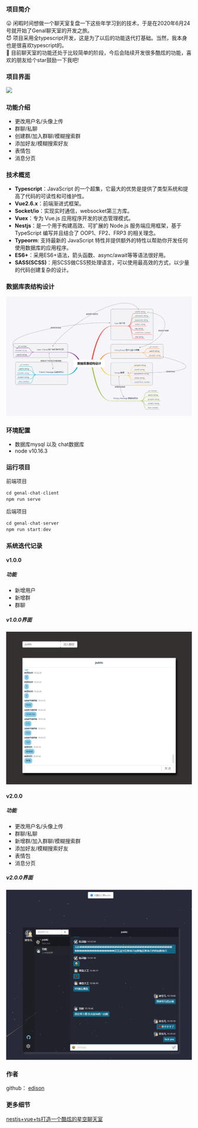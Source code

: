 ### 项目简介
  😛 闲暇时间想做一个聊天室复盘一下这些年学习到的技术，于是在2020年6月24号就开始了Genal聊天室的开发之旅。<br>
  😈 项目采用全typescript开发，这是为了以后的功能迭代打基础。当然，我本身也是很喜欢typescript的。<br>
  🧐 目前聊天室的功能还处于比较简单的阶段，今后会陆续开发很多酷炫的功能，喜欢的朋友给个star鼓励一下我吧!<br>

### 项目界面
![](./assets/genal.gif)

### 功能介绍
- 更改用户名/头像上传
- 群聊/私聊
- 创建群/加入群聊/模糊搜索群
- 添加好友/模糊搜索好友
- 表情包
- 消息分页

### 技术概览
- **Typescript**：JavaScript 的一个超集，它最大的优势是提供了类型系统和提高了代码的可读性和可维护性。
- **Vue2.6.x**：前端渐进式框架。
- **Socket/io**：实现实时通信，websocket第三方库。
- **Vuex**：专为 Vue.js 应用程序开发的状态管理模式。
- **Nestjs**：是一个用于构建高效、可扩展的 Node.js 服务端应用框架，基于 TypeScript 编写并且结合了 OOP1、FP2、FRP3 的相关理念。
- **Typeorm**: 支持最新的 JavaScript 特性并提供额外的特性以帮助你开发任何使用数据库的应用程序。
- **ES6+**：采用ES6+语法，箭头函数、async/await等等语法很好用。
- **SASS(SCSS)**：用SCSS做CSS预处理语言，可以使用最高效的方式，以少量的代码创建复杂的设计。

### 数据库表结构设计
![](./assets/database.png)

### 环境配置
- 数据库mysql 以及 chat数据库
- node v10.16.3

### 运行项目
前端项目
```js
cd genal-chat-client 
npm run serve
```
后端项目
```js
cd genal-chat-server
npm run start:dev
```

### 系统迭代记录
#### v1.0.0
##### 功能
- 新增用户
- 新增群
- 群聊
##### v1.0.0界面
![](./assets/1.png)

#### v2.0.0
##### 功能
- 更改用户名/头像上传
- 群聊/私聊
- 新增群/加入群聊/模糊搜索群
- 添加好友/模糊搜索好友
- 表情包
- 消息分页
##### v2.0.0界面
![](./assets/2.png)

### 作者
github： [edison](https://github.com/genaller)

### 更多细节
[nestjs+vue+ts打造一个酷炫的星空聊天室](https://github.com/genaller/strong-frontend/blob/master/learnNode/nest/%E8%81%8A%E5%A4%A9%E5%AE%A4/genal%E8%81%8A%E5%A4%A9%E5%AE%A4%E5%85%B7%E4%BD%93%E5%AE%9E%E7%8E%B0.md)
